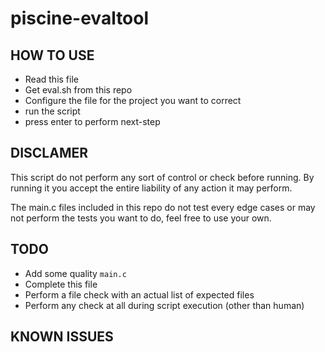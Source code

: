 # piscine-evaltool

## HOW TO USE
- Read this file
- Get eval.sh from this repo
- Configure the file for the project you want to correct
- run the script
- press enter to perform next-step

## DISCLAMER
This script do not perform any sort of control or check before running. By running it you accept the entire liability of any action it may perform.

The main.c files included in this repo do not test every edge cases or may not perform the tests you want to do, feel free to use your own.

## TODO
- Add some quality `main.c`
- Complete this file
- Perform a file check with an actual list of expected files
- Perform any check at all during script execution (other than human)

## KNOWN ISSUES
